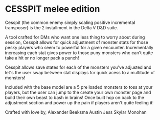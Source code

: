 # CESSPIT melee edition

Cesspit (the common enemy simply scaling positive incremental transposer) is the 2 installment in the 
Delta V D&D suite.

A tool crafted for DMs who want one less thing to worry about during session, Cesspit allows for quick
adjustment of monster stats for those pesky players who seem to powerful for a given encounter. 
Incrementally increasing each stat gives power to those puny monsters who can't quite take a hit or no
longer pack a punch!

Cesspit allows save states for each of the monsters you've adjusted and let's the user swap between stat
displays for quick acess to a multitude of monsters!

Included with the base model are a 5 pre loaded monsters to toss at your players, but the user can jump
to the create your own monster page and build their own beast to bash in brains! Once built hop on back 
to the adjustment section and power up the pain if players aren't quite feeling it!

Crafted with love by,
Alexander Beeksma
Austin Jess
Skylar Monohan

